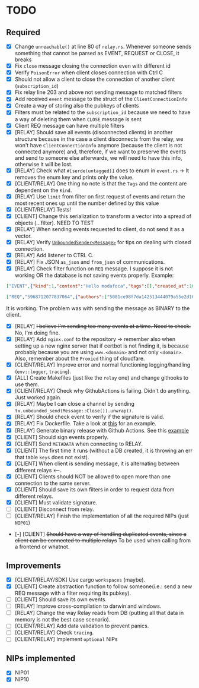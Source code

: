 # TODO

## Required

- [x] Change `unreachable()` at line 80 of `relay.rs`. Whenever someone sends something that cannot be parsed as EVENT, REQUEST or CLOSE, it breaks
- [x] Fix `close` message closing the connection even with different id
- [x] Verify `PoisonError` when client closes connection with Ctrl C
- [x] Should not allow a client to close the connection of another client (`subscription_id`)
- [x] Fix relay line 203 and above not sending message to matched filters
- [x] Add received `event` message to the struct of the `ClientConnectionInfo`
- [x] Create a way of storing also the pubkeys of clients
- [x] Filters must be related to the `subscription_id` because we need to have a way of deleting them when `CLOSE` message is sent
- [x] Client REQ message can have multiple filters
- [x] [RELAY] Should save all events (disconnected clients) in another structure because in the case a client disconnects from the relay, we won't have `ClientConnectionInfo` anymore (because the client is not connected anymore) and, therefore, if we want to preserve the events and send to someone else afterwards, we will need to have this info, otherwise it will be lost.
- [x] [RELAY] Check what `#[serde(untagged)]` does to enum in `event.rs` -> It removes the enum key and prints only the value.
- [x] [CLIENT/RELAY] One thing no note is that the `Tags` and the content are dependent on the `Kind`.
- [x] [RELAY] Use `limit` from filter on first request of events and return the most recent ones up until the number defined by this value
- [x] [CLIENT/RELAY] Tests!
- [x] [CLIENT] Change this serialization to transform a vector into a spread of objects (...filter). NEED TO TEST
- [x] [RELAY] When sending events requested to client, do not send it as a vector.
- [x] [RELAY] Verify [`UnboundedSender<Message>`](https://docs.rs/tokio/latest/tokio/sync/mpsc/struct.UnboundedSender.html) for tips on dealing with closed connection.
- [x] [RELAY] Add listener to CTRL C.
- [x] [RELAY] Fix JSON `as_json` and `from_json` of communications.
- [x] [RELAY] Check filter function on `REQ` message. I suppose it is not working OR
the database is not saving events properly. Example:

```json
["EVENT",{"kind":1,"content":"Hello modafoca","tags":[],"created_at":1684144532,"pubkey":"5081ce98f7da142513444079a55e2d1676559a908d4f694d299057f8abddf835","id":"2c53b58e0882b75b6540659ec0f4217d41000a12497ecbcabe9574384839273c","sig":"054a5e289356e5b0cb3a5b5e71e07e91b178c67c236bc2c77f98faeef418439fb9a944f054f0f010d08dfbc8fb68e36afaf485be24f1526f38134df61a58c311"}]

["REQ","5968712077837064",{"authors":["5081ce98f7da142513444079a55e2d1676559a908d4f694d299057f8abddf835"],"kinds":[1,6]}]
```

It is working. The problem was with sending the message as BINARY to the client.

- [x] [RELAY] ~~I believe I'm sending too many events at a time. Need to check.~~ No, I'm doing fine.
- [x] [RELAY] Add `nginx.conf` to the repository -> remember also when setting up a new nginx server that if certbot is not finding it, is because probably because you are using `www.<domain>` and not only `<domain>`. Also, remember about the `Proxied` thing of cloudfare.
- [x] [CLIENT/RELAY] Improve error and normal functioning logging/handling (`env::logger`, `tracing`).
- [x] [ALL] Create Makefiles (just like the `relay` one) and change githooks to use them.
- [x] [CLIENT/RELAY] Check why GithubActions is failing. Didn't do anything. Just worked again.
- [x] [RELAY] Maybe I can close a channel by sending `tx.unbounded_send(Message::Close()).unwrap()`.
- [x] [RELAY] Should check event to verify if the signature is valid.
- [x] [RELAY] Fix Dockerfile. Take a look at [this](https://github.com/scsibug/nostr-rs-relay/blob/master/Dockerfile) for an example.
- [x] [RELAY] Generate binary release with Github Actions. See this [example](https://github.com/Asone/nostrss/blob/main/.github/workflows/release.yml)
- [x] [CLIENT] Should sign events properly.
- [x] [CLIENT] Send `METADATA` when connecting to RELAY.
- [x] [CLIENT] The first time it runs (without a DB created, it is throwing an err that table `keys` does not exist).
- [x] [CLIENT] When client is sending message, it is alternating between different relays <--.
- [x] [CLIENT] Clients should NOT be allowed to open more than one connection to the same server.
- [x] [CLIENT] Should save its own filters in order to request data from different relays.
- [x] [CLIENT] Must validate signature.
- [ ] [CLIENT] Disconnect from relay.
- [ ] [CLIENT/RELAY] Finish the implementation of all the required NIPs (just `NIP01`)
- [-] [CLIENT] ~~Should have a way of handling duplicated events, since a client can be connected to multiple relays~~ To be used when calling from a frontend or whatnot.

## Improvements

- [x] [CLIENT/RELAY/SDK] Use cargo `workspaces` (maybe).
- [x] [CLIENT] Create abstraction function to follow someone(i.e.: send a new REQ message with a filter requiring its pubkey).
- [ ] [CLIENT] Should save its own events.
- [ ] [RELAY] Improve cross-compilation to darwin and windows.
- [ ] [RELAY] Change the way Relay reads from DB (putting all that data in memory is not the best case scenario).
- [ ] [CLIENT/RELAY] Add data validation to prevent panics.
- [ ] [CLIENT/RELAY] Check `tracing`.
- [ ] [CLIENT/RELAY] Implement `optional` NIPs

## NIPs implemented

- [x] NIP01
- [x] NIP10
